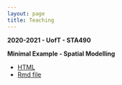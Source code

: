 ```yaml
---
layout: page
title: Teaching
---
```


**2020-2021 - UofT - STA490**

**Minimal Example - Spatial Modelling**
- <a href="https://daveveitch.github.io/teaching/2019S-STA255/spatialmaskmodel.html">HTML</a>
- <a href="https://daveveitch.github.io/teaching/2019S-STA255/spatialmaskmodel.Rmd">Rmd file</a>

